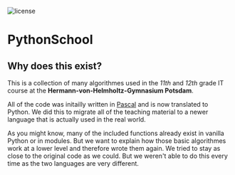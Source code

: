 ![license](https://img.shields.io/github/license/mashape/apistatus.svg?style=flat-square)

PythonSchool
===

## Why does this exist?

This is a collection of many algorithmes used in the _11th_ and _12th_ grade IT course at the **Hermann-von-Helmholtz-Gymnasium Potsdam**.

All of the code was initailly written in [Pascal](https://freepascal.org/) and is now translated to Python. We did this to migrate all of the teaching material to a newer language that is actually used in the real world.

As you might know, many of the included functions already exist in vanilla Python or in modules. But we want to explain how those basic algorithmes work at a lower level and therefore wrote them again. We tried to stay as close to the original code as we could. But we weren't able to do this every time as the two languages are very different.
